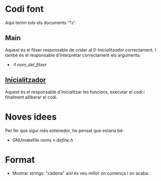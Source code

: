 # Codi font
Aquí tenim tots els documents '_\*.c_'.

## Main
Aquest és el fitxer responsable de cridar al _0-Inicialitzador_ correctament.
I també és el responsable d'interpretar correctament els arguments:
- -f *nom\_del\_fitxer*

## [Inicialitzador](0-Inicialitzador/README.md)
Aquest és el responsable d'inicialitzar les funcions, executar el codi i
finalment alliberar el codi.

# Noves idees
Per fer que sigui més entenedor, he pensat que estaria bé:
- GNUmakefile noms ≡ *define.h*

# Format
- Mostrar strings: "cadena" així és veu millor on comença i on acaba.
